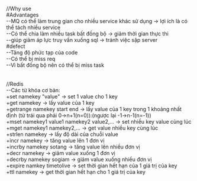 //Why use
</br>
#Advantages
</br>
--MQ có thể làm trung gian cho nhiều service khác sử dụng -> lợi ích là có thể tách nhiều service
</br>
--Có thể chia làm nhiều task bất đồng bộ -> giảm thời gian thực thi
</br>
--giúp giảm áp lực truy vấn xuống sql -> tránh việc sập server
</br>
#defect
</br>
--Tăng độ phức tạp của code
</br>
--Có thể bị miss req
</br>
--Vì bất đồng bộ nên có thể bị miss task
</br>
</br>
</br>
//Redis
</br>
--Các từ khóa cơ bản:
</br>
+set namekey "value" -> set 1 value cho 1 key
</br>
+get namekey -> lấy value của 1 key
</br>
+getrange namekey start end -> lấy value của 1 key trong 1 khoảng nhất định (từ trái qua phải 0->n+1(n=0)):(ngược lại -1->n-1(n=-1))
</br>
+mset namekey1 value1 namekey2 value2,... -> set nhiều key value cùng lúc
</br>
+mget namekey1 namekey2,... -> get value nhiều key cùng lúc
</br>
+strlen namekey -> lấy độ dài của chuỗi value
</br>
+incr namekey -> tăng value lên 1 đơn vị
</br>
+incrby namekey sotang -> tăng value lên nhiều đơn vị
</br>
+decr namekey -> giảm value xuống 1 đơn vị
</br>
+decrby namekey sogiam -> giảm value xuống nhiều đơn vị
</br>
+expire namkey timetolive -> set thời gian hết hạn của 1 giá trị của key
</br>
+ttl namekey -> get thời gian hết hạn cho 1 giá trị của key